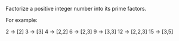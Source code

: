 Factorize a positive integer number into its prime factors.

For example:

2 -> [2]
3 -> [3]
4 -> [2,2]
6 -> [2,3]
9 -> [3,3]
12 -> [2,2,3]
15 -> [3,5]
